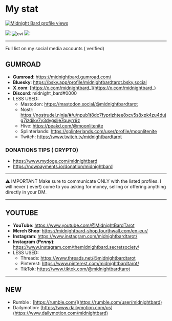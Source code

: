 # My stat

[![Midnight Bard profile views](https://u8views.com/api/v1/github/profiles/205895856/views/day-week-month-total-count.svg)](https://u8views.com/github/midnightbard)

<img src="https://github-readme-stats.vercel.app/api?username=midnightbard&theme=gotham&show=reviews,discussions_started,discussions_answered,prs_merged,prs_merged_percentage&show_icons=true&custom_title=Github" />

<img src="https://github-readme-stats.vercel.app/api/top-langs/?username=midnightbard&&show_icons=true&locale=en&theme=gotham" alt="ovi" />

<img src="https://github-profile-trophy.vercel.app/?username=midnightbard&column=4&title=-Stars,-Followers,-PullRequest,-Reviews&theme=darkhub" />

---

Full list on my social media accounts ( verified) 

## GUMROAD

- **Gumroad**: https://midnightbard.gumroad.com/
- **Bluesky**: https://bsky.app/profile/midnightbardtarot.bsky.social
- **X.com**: [https://x.com/midnightbard_](https://x.com/midnightbard_) 
- **Discord**:  midnight_bard#0000
- LESS USED: 
  - Mastodon: <a rel="me" href="https://mastodon.social/@midnightbardtarot">https://mastodon.social/@midnightbardtarot</a>
  - Nostr: https://nostrudel.ninja/#/u/npub1t8dc7fyprlzhtee8xcv5s8xpk4zu4dujg7jzdjkv7y3dygslje7quyrr9z
  - Hive: https://peakd.com/@moonlitenite
  - Splinterlands: https://splinterlands.com/user/profile/moonlitenite
  - Twitch: https://www.twitch.tv/midnightbardtarot

### DONATIONS TIPS ( CRYPTO) 
- https://www.mydoge.com/midnightbard
- https://nowpayments.io/donation/midnightbard

---
 
⚠️ IMPORTANT 
Make sure to communicate ONLY with the listed profiles. I will never ( ever!) come to you asking for money, selling or offering anything directly in your DM.
 
---

 ## YOUTUBE

- **YouTube**: https://www.youtube.com/@MidnightBardTarot
- **Merch Shop**: https://midnightbard-shop.fourthwall.com/en-eur/
- **Instagram**: https://www.instagram.com/midnightbardtarot/
- **Instagram (*Penny*)**: https://www.instagram.com/themidnightbard.secretsociety/
- LESS USED: 
  - Threads: https://www.threads.net/@midnightbardtarot 
  - Pinterest: https://www.pinterest.com/midnightbardtarot/ 
  - TikTok: https://www.tiktok.com/@midnightbardtarot 

---

## NEW

- Rumble : [https://rumble.com/](https://rumble.com/user/midnightbard)
- Dailymotion: [https://www.dailymotion.com/us](https://www.dailymotion.com/midnightbard)
